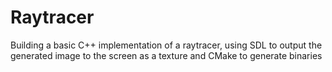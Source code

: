 # Raytracer
 Building a basic C++ implementation of a raytracer, using SDL to output the generated image to the screen as a texture and CMake to generate binaries

